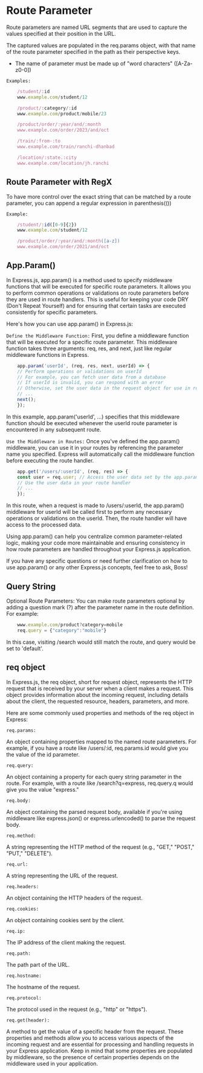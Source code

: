 # Route Parameter

Route parameters are named URL segments that are used to capture the values specified at their position in the URL.

The captured values are populated in the req.params object, with that name of the route parameter specified in the path as their perspective keys.

* The name of parameter must be made up of "word characters" ([A-Za-z0-0])

`Examples:`

```js
    /student/:id
    www.example.com/student/12

    /product/:category/:id
    www.example.com/product/mobile/23

    /product/order/:year/and/:month
    www.example.com/order/2023/and/oct

    /train/:from-:to
    www.example.com/train/ranchi-dhanbad

    /location/:state.:city
    www.example.com/location/jh.ranchi
```

## Route Parameter with RegX

To have more control over the exact string that can be matched by a route parameter, you can append a regular expression in parenthesis(())

`Example:`

```js
    /student/:id([0-9]{2})
    www.example.com/student/12

    /product/order/:year/and/:month([a-z])
    www.example.com/order/2021/and/oct
```

## App.Param()

In Express.js, app.param() is a method used to specify middleware functions that will be executed for specific route parameters. It allows you to perform common operations or validations on route parameters before they are used in route handlers. This is useful for keeping your code DRY (Don't Repeat Yourself) and for ensuring that certain tasks are executed consistently for specific parameters.

Here's how you can use app.param() in Express.js:

`Define the Middleware Function:` First, you define a middleware function that will be executed for a specific route parameter. This middleware function takes three arguments: req, res, and next, just like regular middleware functions in Express.

```js
    app.param('userId', (req, res, next, userId) => {
    // Perform operations or validations on userId
    // For example, you can fetch user data from a database
    // If userId is invalid, you can respond with an error
    // Otherwise, set the user data in the request object for use in route handlers
    // ...
    next();
    });
```

In this example, app.param('userId', ...) specifies that this middleware function should be executed whenever the userId route parameter is encountered in any subsequent route.

`Use the Middleware in Routes:` Once you've defined the app.param() middleware, you can use it in your routes by referencing the parameter name you specified. Express will automatically call the middleware function before executing the route handler.

```js
    app.get('/users/:userId', (req, res) => {
    const user = req.user; // Access the user data set by the app.param() middleware
    // Use the user data in your route handler
    // ...
    });
```

In this route, when a request is made to /users/:userId, the app.param() middleware for userId will be called first to perform any necessary operations or validations on the userId. Then, the route handler will have access to the processed data.

Using app.param() can help you centralize common parameter-related logic, making your code more maintainable and ensuring consistency in how route parameters are handled throughout your Express.js application.

If you have any specific questions or need further clarification on how to use app.param() or any other Express.js concepts, feel free to ask, Boss!

## Query String

Optional Route Parameters: You can make route parameters optional by adding a question mark (?) after the parameter name in the route definition. For example:

```js
    www.example.com/product?category=mobile
    req.query = {"category":"mobile"}
```

In this case, visiting /search would still match the route, and query would be set to 'default'.

## req object

In Express.js, the req object, short for request object, represents the HTTP request that is received by your server when a client makes a request. This object provides information about the incoming request, including details about the client, the requested resource, headers, parameters, and more.

Here are some commonly used properties and methods of the req object in Express:

`req.params:`

An object containing properties mapped to the named route parameters. For example, if you have a route like /users/:id, req.params.id would give you the value of the id parameter.

`req.query:`

An object containing a property for each query string parameter in the route. For example, with a route like /search?q=express, req.query.q would give you the value "express."

`req.body:`

An object containing the parsed request body, available if you're using middleware like express.json() or express.urlencoded() to parse the request body.

`req.method:`

A string representing the HTTP method of the request (e.g., "GET," "POST," "PUT," "DELETE").

`req.url:`

A string representing the URL of the request.

`req.headers:`

An object containing the HTTP headers of the request.

`req.cookies:`

An object containing cookies sent by the client.

`req.ip:`

The IP address of the client making the request.

`req.path:`

The path part of the URL.

`req.hostname:`

The hostname of the request.

`req.protocol:`

The protocol used in the request (e.g., "http" or "https").

`req.get(header):`

A method to get the value of a specific header from the request.
These properties and methods allow you to access various aspects of the incoming request and are essential for processing and handling requests in your Express application. Keep in mind that some properties are populated by middleware, so the presence of certain properties depends on the middleware used in your application.
